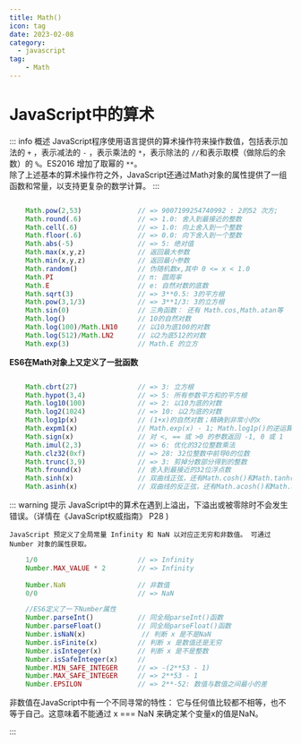 ```yaml
---
title: Math()
icon: tag
date: 2023-02-08
category:
  - javascript
tag:
    - Math
---
```


# JavaScript中的算术

::: info 概述
JavaScript程序使用语言提供的算术操作符来操作数值，包括表示加法的 `+` ，表示减法的 `-` ，表示乘法的 `*`，表示除法的 `//`和表示取模（做除后的余数）的 `%`。ES2016 增加了取幂的 `**`。  
除了上述基本的算术操作符之外，JavaScript还通过Math对象的属性提供了一组函数和常量，以支持更复杂的数学计算。
:::

``` javascript

    Math.pow(2,53)              // => 9007199254740992 : 2的52 次方;
    Math.round(.6)              // => 1.0: 舍入到最接近的整数
    Math.cell(.6)               // => 1.0: 向上舍入到一个整数
    Math.floor(.6)              // => 0.0: 向下舍入到一个整数
    Math.abs(-5)                // => 5: 绝对值
    Math.max(x,y,z)             // 返回最大参数
    Math.min(x,y,z)             // 返回最小参数
    Math.random()               // 伪随机数x,其中 0 <= x < 1.0
    Math.PI                     // π: 圆周率
    Math.E                      // e: 自然对数的底数
    Math.sqrt(3)                // => 3**0.5: 3的平方根
    Math.pow(3,1/3)             // => 3**1/3: 3的立方根
    Math.sin(0)                 // 三角函数： 还有 Math.cos,Math.atan等
    Math.log()                  // 10的自然对数
    Math.log(100)/Math.LN10     // 以10为底100的对数
    Math.log(512)/Math.LN2      // 以2为底512的对数
    Math.exp(3)                 // Math.E 的立方


```

**ES6在Math对象上又定义了一批函数**

``` javascript

    Math.cbrt(27)               // => 3: 立方根
    Math.hypot(3,4)             // => 5: 所有参数平方和的平方根
    Math.log10(100)             // => 2: 以10为底的对数
    Math.log2(1024)             // => 10: 以2为底的对数
    Math.log1p(x)               // (1+x)的自然对数；精确到非常小的x
    Math.expm1(x)               // Math.exp(x) - 1; Math.log1p()的逆运算 
    Math.sign(x)                // 对 <, == 或 >0 的参数返回 -1, 0 或 1
    Math.imul(2,3)              // => 6: 优化的32位整数乘法
    Math.clz32(0xf)             // => 28: 32位整数中前导0的位数
    Math.trunc(3,9)             // => 3: 剪掉分数部分得到的整数
    Math.fround(x)              // 舍入到最接近的32位浮点数
    Math.sinh(x)                // 双曲线正弦，还有Math.cosh()和Math.tanh()
    Math.asinh(x)               // 双曲线的反正弦，还有Math.acosh()和Math.atanh()

```

::: warning 提示
    JavaScript中的算术在遇到上溢出，下溢出或被零除时不会发生错误。（详情在《JavaScript权威指南》 P28 )  

    JavaScript 预定义了全局常量 Infinity 和 NaN 以对应正无穷和非数值。 可通过Number 对象的属性获取。  

``` javascript
    1/0                         // => Infinity
    Number.MAX_VALUE * 2        // => Infinity
    
    Number.NaN                  // 非数值
    0/0                         // => NaN

    //ES6定义了一下Number属性
    Number.parseInt()           // 同全局parseInt()函数
    Number.parseFloat()         // 同全局parseFloat()函数
    Number.isNaN(x)              // 判断 x 是不是NaN
    Number.isFinite(x)          // 判断 x 是数值还是无穷
    Number.isInteger(x)         // 判断 x 是不是整数
    Number.isSafeInteger(x)     //
    Number.MIN_SAFE_INTEGER     // => -(2**53 - 1)
    Number.MAX_SAFE_INTEGER     // => 2**53 - 1
    Number.EPSILON              // => 2**-52: 数值与数值之间最小的差
```

非数值在JavaScript中有一个不同寻常的特性： 它与任何值比较都不相等，也不等于自己。这意味着不能通过
x === NaN 来确定某个变量x的值是NaN。

:::



